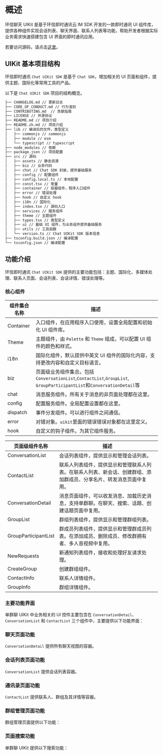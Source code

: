 # 概述

<Toc />

环信聊天 UIKit 是基于环信即时通讯云 IM SDK 开发的一款即时通讯 UI 组件库，提供各种组件实现会话列表、聊天界面、联系人列表等功能，帮助开发者根据实际业务需求快速搭建包含 UI 界面的即时通讯应用。

若要访问源码，请点击[这里](https://github.com/easemob/react-native-chat-library)。

## UIKit 基本项目结构

环信即时通讯 `Chat UIKit SDK` 是基于 `Chat SDK`，增加相关的 UI 页面和组件，提供主题、国际化等常用工具的产品。

以下是 `Chat UIKit SDK` 项目的结构概览。

```sh
├── CHANGELOG.md // 更新日志
├── CODE_OF_CONDUCT.md // 行为准则
├── CONTRIBUTING.md  // 贡献指南
├── LICENSE // 开源协议
├── README.md // 项目介绍
├── README.zh.md // 项目介绍
├── lib // 编译后的文件，类型定义
│   ├── commonjs // commonjs
│   ├── module // esm
│   └── typescript // typescript
├── node_modules // 依赖
├── package.json // 项目配置
├── src // 源码
│   ├── assets // 静态资源
│   ├── biz // 业务代码
│   ├── chat // Chat SDK 封装，提供基础服务
│   ├── config // 配置组件
│   ├── config.local.ts // 本地配置
│   ├── const.tsx // 常量
│   ├── container // 容器组件，程序入口组件
│   ├── error // 错误处理
│   ├── hook // 自定义 hook
│   ├── i18n // 国际化
│   ├── index.tsx // 源码入口
│   ├── services // 服务组件
│   ├── theme // 主题组件
│   ├── types.tsx // 类型定义
│   ├── ui // 基础 UI 组件，为业务组件提供基础服务
│   ├── utils // 工具函数
│   └── version.ts // Chat UIKit SDK 版本信息
├── tsconfig.build.json // 编译配置
└── tsconfig.json // 编译配置
```

## 功能介绍

环信即时通讯 `Chat UIKit SDK` 提供的主要功能包括：主题、国际化、多媒体处理、联系人页面、会话列表、会话详情、错误处理等。

### 核心组件

| 组件集合名称 | 描述     |
| ------------ | ------------ |
| Container    | 入口组件，在应用程序入口使用，设置全局配置和初始化 UI 组件库。         |
| Theme        | 主题组件，由 `Palette` 和 `Theme` 组成，可以配置 UI 组件的颜色和样式。      |
| i18n         | 国际化组件，默认提供中英文 UI 组件的国际化内容，支持更改内容和自定义目标语言。     |
| biz          | 页面级业务组件集合。包括`ConversationList`,`ContactList`,`GroupList`, `GroupParticipantList`和`ConversationDetail`等 |
| chat         | 消息服务组件。所有关于消息的非页面处理都在这里。     |
| config       | 配置服务组件。全局配置设置都在这里。     |
| dispatch     | 事件分发组件。可以进行组件之间通信。     |
| error        | 对错对象。`uikit`里面的错误错误对象都在这里定义。         |
| hook         | 自定义的钩子组件。为其它组件服务。         |

| 页面级组件名称       | 描述   |
| -------------------- | ------------- |
| ConversationList     | 会话列表组件，提供显示和管理会话列表。    |
| ContactList          | 联系人列表组件，提供显示和管理联系人列表。在联系人列表、新会话、创建群组、添加群成员、分享名片、转发消息页面中复用。 |
| ConversationDetail   | 消息页面组件，可以收发消息、加载历史消息，支持单群聊。在聊天、搜索、话题、创建话题页面中复用。   |
| GroupList            | 群组列表组件，提供显示和管理群组列表。  |
| GroupParticipantList | 群成员列表组件，提供显示和管理群成员列表。在添加成员、删除成员、修改群拥有者、多人音视频中复用。    |
| NewRequests          | 新通知列表组件，接收和处理好友请求处理。     |
| CreateGroup          | 创建群组组件。       |
| ContactInfo          | 联系人详情组件。     |
| GroupInfo            | 群组详情组件。     |

### 主要功能界面

单群聊 UIKit 中业务相关的 UI 控件主要包含在 `ConversationDetail`、`ConversationList` 和 `ContactList` 三个组件中，主要提供以下功能界面：

<ImageGallery>
  <ImageItem src="/images/uikit/chatuikit/ios/main_chat.png" title="聊天页面" />
  <ImageItem src="/images/uikit/chatuikit/ios/main_conversation_list.png" title="会话列表" />
  <ImageItem src="/images/uikit/chatuikit/ios/main_contact_list.png" title="通讯录" />
  <ImageItem src="/images/uikit/chatuikit/ios/main_chat_group.png" title="群聊" />
</ImageGallery>

### 聊天页面功能

`ConversationDetail` 提供所有聊天视图的容器。

<ImageGallery :columns="3">
  <ImageItem src="/images/uikit/chatuikit/ios/chat_detail.png" title="聊天页面" />
  <ImageItem src="/images/uikit/chatuikit/ios/message_types_2.png" title="发送多种类型的消息" />
  <ImageItem src="/images/uikit/chatuikit/ios/message_longpress_2.png" title="消息长按操作" />
  <ImageItem src="/images/uikit/chatuikit/ios/message_reply.png" title="消息引用" />
  <ImageItem src="/images/uikit/chatuikit/ios/message_deliveryreceipt.png" title="已发送回执" />
  <ImageItem src="/images/uikit/chatuikit/ios/message_readreceipt.png" title="已读回执" />
</ImageGallery>

### 会话列表页面功能

`ConversationList` 提供会话列表容器。

<ImageGallery>
  <ImageItem src="/images/uikit/chatuikit/ios/conversation_slide.png" title="会话左滑/右滑" />
  <ImageItem src="/images/uikit/chatuikit/ios/conversation_operation.png" title="会话操作" />
</ImageGallery>

### 通讯录页面功能

`ContactList` 提供联系人、群组及其详情等容器。

<ImageGallery>
  <ImageItem src="/images/uikit/chatuikit/ios/contact_list.png" title="联系人列表" />
  <ImageItem src="/images/uikit/chatuikit/ios/contact_detail.png" title="联系人详情" />
  <ImageItem src="/images/uikit/chatuikit/ios/block_list.png" title="联系人黑名单" />
  <ImageItem src="/images/uikit/chatuikit/ios/group_list.png" title="群组列表" />
</ImageGallery>

### 群组管理页面功能

群组管理页面提供以下功能：

<ImageGallery>
  <ImageItem src="/images/uikit/chatuikit/ios/group_detail.png" title="群详情管理" />
  <ImageItem src="/images/uikit/chatuikit/ios/group_member.png" title="群成员管理" />
  <ImageItem src="/images/uikit/chatuikit/ios/group_thread.png" title="话题" />
  <ImageItem src="/images/uikit/chatuikit/ios/group_pin.png" title="消息置顶" />
</ImageGallery>

### 页面搜索功能

单群聊 UIKit 提供以下搜索功能：

<ImageGallery :columns="3">
  <ImageItem src="/images/uikit/chatuikit/ios/search_conversation.png" title="搜索会话名称" />
  <ImageItem src="/images/uikit/chatuikit/ios/search_contact.png" title="搜索联系人名称" />
  <ImageItem src="/images/uikit/chatuikit/ios/search_chat_history.png" title="搜索聊天历史" />
</ImageGallery>
